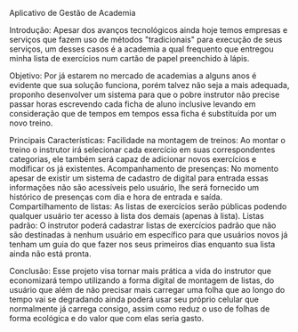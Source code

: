 Aplicativo de Gestão de Academia

Introdução: 
Apesar dos avanços tecnológicos ainda hoje temos empresas e serviços que fazem uso de métodos "tradicionais" para execução de seus serviços, um desses casos é a academia a qual frequento que entregou minha lista de exercícios num cartão de papel preenchido à lápis.

Objetivo: 
Por já estarem no mercado de academias a alguns anos é evidente que sua solução funciona, porém talvez não seja a mais adequada, proponho desenvolver um sistema para que o pobre instrutor não precise passar horas escrevendo cada ficha de aluno inclusive levando em consideração que de tempos em tempos essa ficha é substituída por um novo treino.

Principais Características: 
Facilidade na montagem de treinos: Ao montar o treino o instrutor irá selecionar cada exercício em suas correspondentes categorias, ele também será capaz de adicionar novos exercícios e modificar os já existentes.
Acompanhamento de presenças: No momento apesar de existir um sistema de cadastro de digital para entrada essas informações não são acessíveis pelo usuário, lhe será fornecido um histórico de presenças com dia e hora de entrada e saída.
Compartilhamento de listas: As listas de exercícios serão públicas podendo qualquer usuário ter acesso à lista dos demais (apenas à lista).
Listas padrão: O instrutor poderá cadastrar listas de exercícios padrão que não são destinadas à nenhum usuário em específico para que usuários novos já tenham um guia do que fazer nos seus primeiros dias enquanto sua lista ainda não está pronta.

Conclusão: 
Esse projeto visa tornar mais prática a vida do instrutor que economizará tempo utilizando a forma digital de montagem de listas, do usuário que além de não precisar mais carregar uma folha que ao longo do tempo vai se degradando ainda poderá usar seu próprio celular que normalmente já carrega consigo, assim como reduz o uso de folhas de forma ecológica e do valor que com elas seria gasto.
